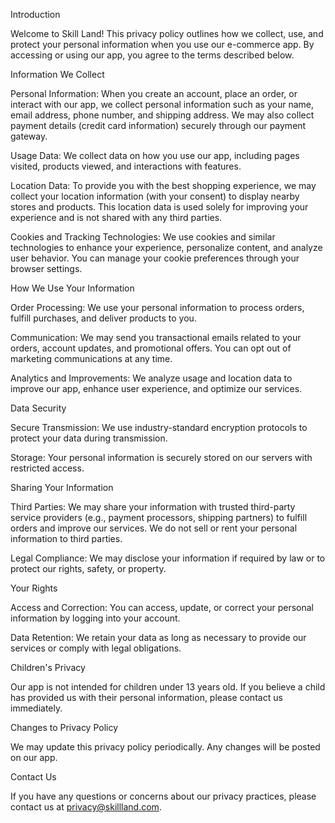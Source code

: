 Introduction

Welcome to Skill Land! This privacy policy outlines how we collect, use, and protect your personal information when you use our e-commerce app. By accessing or using our app, you agree to the terms described below.

Information We Collect

Personal Information: When you create an account, place an order, or interact with our app, we collect personal information such as your name, email address, phone number, and shipping address. We may also collect payment details (credit card information) securely through our payment gateway.

Usage Data: We collect data on how you use our app, including pages visited, products viewed, and interactions with features.

Location Data: To provide you with the best shopping experience, we may collect your location information (with your consent) to display nearby stores and products. This location data is used solely for improving your experience and is not shared with any third parties.

Cookies and Tracking Technologies: We use cookies and similar technologies to enhance your experience, personalize content, and analyze user behavior. You can manage your cookie preferences through your browser settings.

How We Use Your Information

Order Processing: We use your personal information to process orders, fulfill purchases, and deliver products to you.

Communication: We may send you transactional emails related to your orders, account updates, and promotional offers. You can opt out of marketing communications at any time.

Analytics and Improvements: We analyze usage and location data to improve our app, enhance user experience, and optimize our services.

Data Security

Secure Transmission: We use industry-standard encryption protocols to protect your data during transmission.

Storage: Your personal information is securely stored on our servers with restricted access.

Sharing Your Information

Third Parties: We may share your information with trusted third-party service providers (e.g., payment processors, shipping partners) to fulfill orders and improve our services. We do not sell or rent your personal information to third parties.

Legal Compliance: We may disclose your information if required by law or to protect our rights, safety, or property.

Your Rights

Access and Correction: You can access, update, or correct your personal information by logging into your account.

Data Retention: We retain your data as long as necessary to provide our services or comply with legal obligations.

Children's Privacy

Our app is not intended for children under 13 years old. If you believe a child has provided us with their personal information, please contact us immediately.

Changes to Privacy Policy

We may update this privacy policy periodically. Any changes will be posted on our app.

Contact Us

If you have any questions or concerns about our privacy practices, please contact us at privacy@skillland.com.
